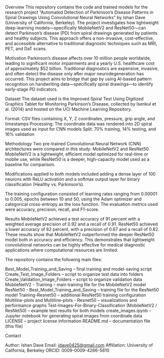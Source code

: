 Overview
This repository contains the code and trained models for the research project “Automated Detection of Parkinson’s Disease Patterns in Spiral Drawings Using Convolutional Neural Networks” by Ishan Dave (University of California, Berkeley). The project investigates how lightweight deep-learning models—specifically MobileNetV2 and ResNet50—can detect Parkinson’s disease (PD) from spiral drawings generated by patients and healthy subjects. This approach offers a non-invasive, cost-effective, and accessible alternative to traditional diagnostic techniques such as MRI, PET, and DaT scans.

Motivation
Parkinson’s disease affects over 10 million people worldwide, leading to significant motor impairments and a yearly U.S. healthcare cost of approximately $52 billion.
Traditional diagnostics are expensive, invasive, and often detect the disease only after major neurodegeneration has occurred. This project aims to bridge that gap by using AI-based pattern recognition on handwriting data—specifically spiral drawings—to identify early-stage PD indicators.

Dataset
The dataset used is the Improved Spiral Test Using Digitized Graphics Tablet for Monitoring Parkinson’s Disease, collected by Isenkul et al. (2014) and hosted on the UCI Machine Learning Repository.

Format: CSV files containing X, Y, Z coordinates, pressure, grip angle, and timestamps
Processing: The coordinate data was rendered into 2D spiral images used as input for CNN models
Split: 70% training, 14% testing, and 16% validation

Methodology
Two pre-trained Convolutional Neural Network (CNN) architectures were compared in this study: MobileNetV2 and ResNet50. MobileNetV2 is a lightweight, efficient model optimized for real-time or mobile use, while ResNet50 is a deeper, high-capacity model used as a baseline for comparison.

Modifications applied to both models included adding a dense layer of 100 neurons with ReLU activation and a softmax output layer for binary classification (Healthy vs. Parkinson’s).

The training configuration consisted of learning rates ranging from 0.00001 to 0.005, epochs between 10 and 50, using the Adam optimizer and categorical cross-entropy as the loss function. The evaluation metrics used were accuracy, precision, recall, and F1-score.

Results
MobileNetV2 achieved a test accuracy of 91 percent with a weighted average precision of 0.92 and a recall of 0.91. ResNet50 achieved a lower accuracy of 82 percent, with a precision of 0.67 and a recall of 0.82. These results show that MobileNetV2 outperformed the deeper ResNet50 model both in accuracy and efficiency. This demonstrates that lightweight convolutional networks can be highly effective for medical diagnostic applications where computational resources are limited.

The repository contains the following main files:

Best_Model_Training_and_Saving – final training and model-saving script
Create_Test_Image_Folders – script to organize test data into folders
Create_Validation_Image_Folders – script to organize validation data
MobileNetV2 - Training – main training file for the MobileNetV2 model
ResNet50 - Best_Model_Training_and_Saving – training file for the ResNet50 model
Training-Resnet50 – additional ResNet50 training configuration
Multiline-plots and Multiline-plots - Resnet50 – visualizations and performance graphs
Test-Images-For-Binary-Classification (MobileNetV2 / ResNet50) – example test results for both models
create_images.ipynb – Jupyter notebook for generating spiral images from coordinate data
LICENSE – project license information
README.md – documentation file (this file)


Contact

Author: Ishan Dave
Email: idave0425@gmail.com
Affiliation: University of California, Berkeley
ORCID: 0009-0009-4266-5610


